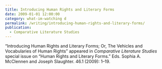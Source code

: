 ```yaml
---
title: Introducing Human Rights and Literary Forms
date: 2009-01-01 12:00:00
category: what-im-watching d
permalink: /writing/introducing-human-rights-and-literary-forms/
publication:
  - Comparative Literature Studies
---
```

“Introducing Human Rights and Literary Forms; Or, The Vehicles and Vocabularies of Human Rights” appeared in <em>Comparative Literature Studies</em> special issue on “Human Rights and Literary Forms.” Eds. Sophia A. McClennen and Joseph Slaughter. 46.1 (2009): 1–19.
